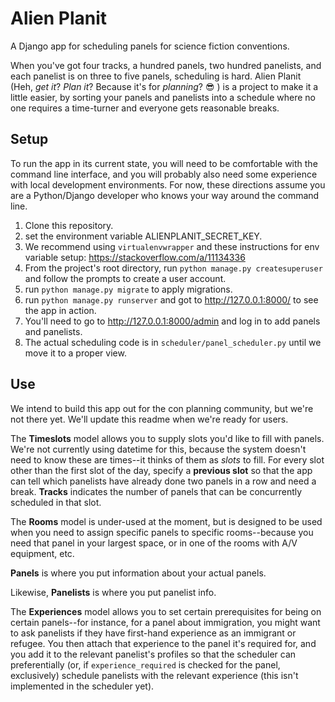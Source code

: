 # Alien Planit
A Django app for scheduling panels for science fiction conventions.

When you've got four tracks, a hundred panels, two hundred panelists, and each panelist is on three to five panels, scheduling is hard. Alien Planit (Heh, _get it_? _Plan it_? Because it's for _planning_? :sunglasses: ) is a project to make it a little easier, by sorting your panels and panelists into a schedule where no one requires a time-turner and everyone gets reasonable breaks.

## Setup

To run the app in its current state, you will need to be comfortable with the command line interface, and you will probably also need some experience with local development environments. For now, these directions assume you are a Python/Django developer who knows your way around the command line.

1. Clone this repository.
1. set the environment variable ALIENPLANIT_SECRET_KEY.
  1. We recommend using `virtualenvwrapper` and these instructions for env variable setup: https://stackoverflow.com/a/11134336
1. From the project's root directory, run `python manage.py createsuperuser` and follow the prompts to create a user account.
1. run `python manage.py migrate` to apply migrations.
1. run `python manage.py runserver` and got to http://127.0.0.1:8000/ to see the app in action.
1. You'll need to go to http://127.0.0.1:8000/admin and log in to add panels and panelists.
1. The actual scheduling code is in `scheduler/panel_scheduler.py` until we move it to a proper view.

## Use

We intend to build this app out for the con planning community, but we're not there yet. We'll update this readme when we're ready for users.

The **Timeslots** model allows you to supply slots you'd like to fill with panels. We're not currently using datetime for this, because the system doesn't need to know these are times--it thinks of them as _slots_ to fill. For every slot other than the first slot of the day, specify a **previous slot** so that the app can tell which panelists have already done two panels in a row and need a break. **Tracks** indicates the number of panels that can be concurrently scheduled in that slot.

The **Rooms** model is under-used at the moment, but is designed to be used when you need to assign specific panels to specific rooms--because you need that panel in your largest space, or in one of the rooms with A/V equipment, etc.

**Panels** is where you put information about your actual panels.

Likewise, **Panelists** is where you put panelist info.

The **Experiences** model allows you to set certain prerequisites for being on certain panels--for instance, for a panel about immigration, you might want to ask panelists if they have first-hand experience as an immigrant or refugee. You then attach that experience to the panel it's required for, and you add it to the relevant panelist's profiles so that the scheduler can preferentially (or, if `experience_required` is checked for the panel, exclusively) schedule panelists with the relevant experience (this isn't implemented in the scheduler yet).

